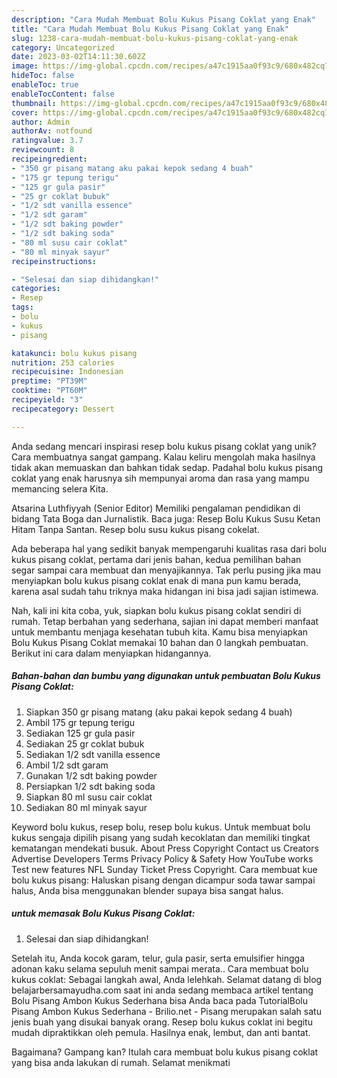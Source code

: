 ```yaml
---
description: "Cara Mudah Membuat Bolu Kukus Pisang Coklat yang Enak"
title: "Cara Mudah Membuat Bolu Kukus Pisang Coklat yang Enak"
slug: 1238-cara-mudah-membuat-bolu-kukus-pisang-coklat-yang-enak
category: Uncategorized
date: 2023-03-02T14:11:30.602Z
image: https://img-global.cpcdn.com/recipes/a47c1915aa0f93c9/680x482cq70/bolu-kukus-pisang-coklat-foto-resep-utama.jpg
hideToc: false
enableToc: true
enableTocContent: false
thumbnail: https://img-global.cpcdn.com/recipes/a47c1915aa0f93c9/680x482cq70/bolu-kukus-pisang-coklat-foto-resep-utama.jpg
cover: https://img-global.cpcdn.com/recipes/a47c1915aa0f93c9/680x482cq70/bolu-kukus-pisang-coklat-foto-resep-utama.jpg
author: Admin
authorAv: notfound
ratingvalue: 3.7
reviewcount: 8
recipeingredient:
- "350 gr pisang matang aku pakai kepok sedang 4 buah"
- "175 gr tepung terigu"
- "125 gr gula pasir"
- "25 gr coklat bubuk"
- "1/2 sdt vanilla essence"
- "1/2 sdt garam"
- "1/2 sdt baking powder"
- "1/2 sdt baking soda"
- "80 ml susu cair coklat"
- "80 ml minyak sayur"
recipeinstructions:

- "Selesai dan siap dihidangkan!"
categories:
- Resep
tags:
- bolu
- kukus
- pisang

katakunci: bolu kukus pisang 
nutrition: 253 calories
recipecuisine: Indonesian
preptime: "PT39M"
cooktime: "PT60M"
recipeyield: "3"
recipecategory: Dessert

---
```





Anda sedang mencari inspirasi resep bolu kukus pisang coklat yang unik? Cara membuatnya sangat gampang. Kalau keliru mengolah maka hasilnya tidak akan memuaskan dan bahkan tidak sedap. Padahal bolu kukus pisang coklat yang enak harusnya sih mempunyai aroma dan rasa yang mampu memancing selera Kita.





Atsarina Luthfiyyah (Senior Editor) Memiliki pengalaman pendidikan di bidang Tata Boga dan Jurnalistik. Baca juga: Resep Bolu Kukus Susu Ketan Hitam Tanpa Santan. Resep bolu susu kukus pisang cokelat.

Ada beberapa hal yang sedikit banyak mempengaruhi kualitas rasa dari bolu kukus pisang coklat, pertama dari jenis bahan, kedua pemilihan bahan segar sampai cara membuat dan menyajikannya. Tak perlu pusing jika mau menyiapkan bolu kukus pisang coklat enak di mana pun kamu berada, karena asal sudah tahu triknya maka hidangan ini bisa jadi sajian istimewa.






Nah, kali ini kita coba, yuk, siapkan bolu kukus pisang coklat sendiri di rumah. Tetap berbahan yang sederhana, sajian ini dapat memberi manfaat untuk membantu menjaga kesehatan tubuh kita. Kamu bisa menyiapkan Bolu Kukus Pisang Coklat memakai 10 bahan dan 0 langkah pembuatan. Berikut ini cara dalam menyiapkan hidangannya.

<!--inarticleads1-->

##### Bahan-bahan dan bumbu yang digunakan untuk pembuatan Bolu Kukus Pisang Coklat:

1. Siapkan 350 gr pisang matang (aku pakai kepok sedang 4 buah)
1. Ambil 175 gr tepung terigu
1. Sediakan 125 gr gula pasir
1. Sediakan 25 gr coklat bubuk
1. Sediakan 1/2 sdt vanilla essence
1. Ambil 1/2 sdt garam
1. Gunakan 1/2 sdt baking powder
1. Persiapkan 1/2 sdt baking soda
1. Siapkan 80 ml susu cair coklat
1. Sediakan 80 ml minyak sayur


Keyword bolu kukus, resep bolu, resep bolu kukus. Untuk membuat bolu kukus sengaja dipilih pisang yang sudah kecoklatan dan memiliki tingkat kematangan mendekati busuk. About Press Copyright Contact us Creators Advertise Developers Terms Privacy Policy &amp; Safety How YouTube works Test new features NFL Sunday Ticket Press Copyright. Cara membuat kue bolu kukus pisang: Haluskan pisang dengan dicampur soda tawar sampai halus, Anda bisa menggunakan blender supaya bisa sangat halus. 

<!--inarticleads2-->

#####  untuk memasak Bolu Kukus Pisang Coklat:


1. Selesai dan siap dihidangkan!

Setelah itu, Anda kocok garam, telur, gula pasir, serta emulsifier hingga adonan kaku selama sepuluh menit sampai merata.. Cara membuat bolu kukus coklat: Sebagai langkah awal, Anda lelehkah. Selamat datang di blog belajarbersamayudha.com saat ini anda sedang membaca artikel tentang Bolu Pisang Ambon Kukus Sederhana bisa Anda baca pada TutorialBolu Pisang Ambon Kukus Sederhana - Brilio.net - Pisang merupakan salah satu jenis buah yang disukai banyak orang. Resep bolu kukus coklat ini begitu mudah dipraktikkan oleh pemula. Hasilnya enak, lembut, dan anti bantat. 

Bagaimana? Gampang kan? Itulah cara membuat bolu kukus pisang coklat yang bisa anda lakukan di rumah. Selamat menikmati
